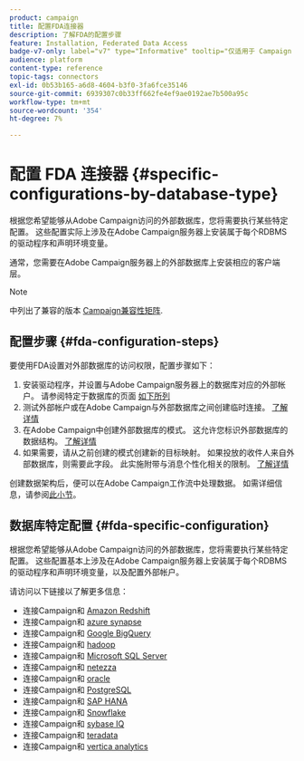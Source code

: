 ```yaml
---
product: campaign
title: 配置FDA连接器
description: 了解FDA的配置步骤
feature: Installation, Federated Data Access
badge-v7-only: label="v7" type="Informative" tooltip="仅适用于 Campaign Classic v7"
audience: platform
content-type: reference
topic-tags: connectors
exl-id: 0b53b165-a6d8-4604-b3f0-3fa6fce35146
source-git-commit: 6939307c0b33ff662fe4ef9ae0192ae7b500a95c
workflow-type: tm+mt
source-wordcount: '354'
ht-degree: 7%

---
```


# 配置 FDA 连接器 {#specific-configurations-by-database-type}



根据您希望能够从Adobe Campaign访问的外部数据库，您将需要执行某些特定配置。 这些配置实际上涉及在Adobe Campaign服务器上安装属于每个RDBMS的驱动程序和声明环境变量。

通常，您需要在Adobe Campaign服务器上的外部数据库上安装相应的客户端层。

>[!NOTE]
>
>中列出了兼容的版本 [Campaign兼容性矩阵](../../rn/using/compatibility-matrix.md#FederatedDataAccessFDA).
>

## 配置步骤 {#fda-configuration-steps}

要使用FDA设置对外部数据库的访问权限，配置步骤如下：

1. 安装驱动程序，并设置与Adobe Campaign服务器上的数据库对应的外部帐户。 请参阅特定于数据库的页面 [如下所列](#fda-specific-configuration)
1. 测试外部帐户或在Adobe Campaign与外部数据库之间创建临时连接。 [了解详情](../../installation/using/connecting-to-database.md)
1. 在Adobe Campaign中创建外部数据库的模式。 这允许您标识外部数据库的数据结构。 [了解详情](../../installation/using/creating-data-schema.md)
1. 如果需要，请从之前创建的模式创建新的目标映射。 如果投放的收件人来自外部数据库，则需要此字段。 此实施附带与消息个性化相关的限制。 [了解详情](../../installation/using/defining-data-mapping.md)

创建数据架构后，便可以在Adobe Campaign工作流中处理数据。 如需详细信息，请参阅[此小节](../../workflow/using/accessing-an-external-database--fda-.md)。

## 数据库特定配置 {#fda-specific-configuration}

根据您希望能够从Adobe Campaign访问的外部数据库，您将需要执行某些特定配置。 这些配置基本上涉及在Adobe Campaign服务器上安装属于每个RDBMS的驱动程序和声明环境变量，以及配置外部帐户。

请访问以下链接以了解更多信息：

* 连接Campaign和 [Amazon Redshift](../../installation/using/configure-fda-redshift.md)
* 连接Campaign和 [azure synapse](../../installation/using/configure-fda-synapse.md)
* 连接Campaign和 [Google BigQuery](../../installation/using/configure-fda-google-big-query.md)
* 连接Campaign和 [hadoop](../../installation/using/configure-fda-hadoop.md)
* 连接Campaign和 [Microsoft SQL Server](../../installation/using/configure-fda-sql.md)
* 连接Campaign和 [netezza](../../installation/using/configure-fda-netezza.md)
* 连接Campaign和 [oracle](../../installation/using/configure-fda-oracle.md)
* 连接Campaign和 [PostgreSQL](../../installation/using/configure-fda-postgresql.md)
* 连接Campaign和 [SAP HANA](../../installation/using/configure-fda-sap-hana.md)
* 连接Campaign和 [Snowflake](../../installation/using/configure-fda-snowflake.md)
* 连接Campaign和 [sybase IQ](../../installation/using/configure-fda-sybase.md)
* 连接Campaign和 [teradata](../../installation/using/configure-fda-teradata.md)
* 连接Campaign和 [vertica analytics](../../installation/using/configure-fda-vertica.md)
